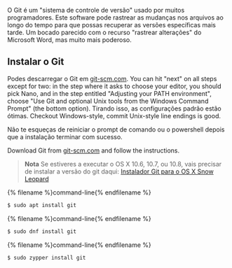O Git é um "sistema de controle de versão" usado por muitos programadores. Este software pode rastrear as mudanças nos arquivos ao longo do tempo para que possas recuperar as versões específicas mais tarde. Um bocado parecido com o recurso "rastrear alterações" do Microsoft Word, mas muito mais poderoso.

## Instalar o Git

<!--sec data-title="Installing Git: Windows" data-id="git_install_windows"
data-collapse=true ces-->

Podes descarregar o Git em [git-scm.com](https://git-scm.com/). You can hit "next" on all steps except for two: in the step where it asks to choose your editor, you should pick Nano, and in the step entitled "Adjusting your PATH environment", choose "Use Git and optional Unix tools from the Windows Command Prompt" (the bottom option). Tirando isso, as configurações padrão estão ótimas. Checkout Windows-style, commit Unix-style line endings is good.

Não te esqueças de reiniciar o prompt de comando ou o powershell depois que a instalação terminar com sucesso. <!--endsec-->

<!--sec data-title="Installing Git: OS X" data-id="git_install_OSX"
data-collapse=true ces-->

Download Git from [git-scm.com](https://git-scm.com/) and follow the instructions.

> **Nota** Se estiveres a executar o OS X 10.6, 10.7, ou 10.8, vais precisar de instalar a versão do git daqui: [Instalador Git para o OS X Snow Leopard](https://sourceforge.net/projects/git-osx-installer/files/git-2.3.5-intel-universal-snow-leopard.dmg/download)

<!--endsec-->

<!--sec data-title="Installing Git: Debian or Ubuntu" data-id="git_install_debian_ubuntu"
data-collapse=true ces-->

{% filename %}command-line{% endfilename %}

```bash
$ sudo apt install git
```

<!--endsec-->

<!--sec data-title="Installing Git: Fedora" data-id="git_install_fedora"
data-collapse=true ces-->

{% filename %}command-line{% endfilename %}

```bash
$ sudo dnf install git
```

<!--endsec-->

<!--sec data-title="Installing Git: openSUSE" data-id="git_install_openSUSE"
data-collapse=true ces-->

{% filename %}command-line{% endfilename %}

```bash
$ sudo zypper install git
```

<!--endsec-->
